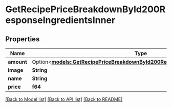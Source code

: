 # GetRecipePriceBreakdownById200ResponseIngredientsInner

## Properties

Name | Type | Description | Notes
------------ | ------------- | ------------- | -------------
**amount** | Option<[**models::GetRecipePriceBreakdownById200ResponseIngredientsInnerAmount**](getRecipePriceBreakdownByID_200_response_ingredients_inner_amount.md)> |  | [optional]
**image** | **String** |  | 
**name** | **String** |  | 
**price** | **f64** |  | 

[[Back to Model list]](../README.md#documentation-for-models) [[Back to API list]](../README.md#documentation-for-api-endpoints) [[Back to README]](../README.md)


